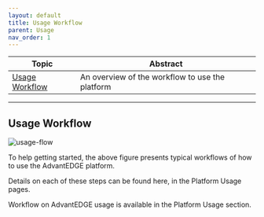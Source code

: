 ```yaml
---
layout: default
title: Usage Workflow
parent: Usage
nav_order: 1
---
```


Topic | Abstract
------|------
[Usage Workflow](#usage-workflow) | An overview of the workflow to use the platform

----
## Usage Workflow
![usage-flow]({{site.baseurl}}/assets/images/usage-flow.jpg)

To help getting started, the above figure presents typical workflows of how to use the AdvantEDGE platform.

Details on each of these steps can be found here, in the Platform Usage pages.

Workflow on AdvantEDGE usage is available in the Platform Usage section.

